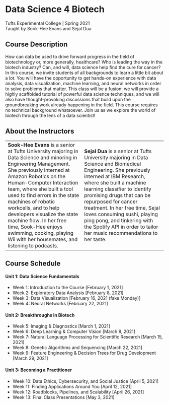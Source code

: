 # Data Science 4 Biotech

Tufts Experimental College | Spring 2021  
Taught by Sook-Hee Evans and Sejal Dua  

## Course Description

How can data be used to drive forward progress in the field of biotechnology or, more generally, healthcare? Who is leading the way in the biotech industry? Can, and will, data science help find the cure for cancer? In this course, we invite students of all backgrounds to learn a little bit about a lot. You will have the opportunity to get hands-on experience with data analysis, data visualization, machine learning, and neural networks in order to solve problems that matter. This class will be a fusion: we will provide a highly scaffolded tutorial of powerful data science techniques, and we will also have thought-provoking discussions that build upon the groundbreaking work already happening in the field. This course requires no technical background whatsoever. Join us as we explore the world of biotech through the lens of a data scientist!

## About the Instructors

| | |
| -------- | -------- |
| **Sook-Hee Evans** is a senior at Tufts University majoring in Data Science and minoring in Engineering Management. She previously interned at Amazon Robotics on the Human-Computer Interaction team, where she built a tool used to find errors in the state machines of robotic workcells, and to help developers visualize the state machine flow. In her free time, Sook-Hee enjoys swimming, cooking, playing Wii with her housemates, and listening to podcasts. | **Sejal Dua** is a senior at Tufts University majoring in Data Science and Biomedical Engineering. She previously interned at IBM Research, where she built a machine learning classifier to identify promising drugs that can be repurposed for cancer treatment. In her free time, Sejal loves consuming sushi, playing ping pong, and tinkering with the Spotify API in order to tailor her music recommendations to her taste. |


## Course Schedule

#### Unit 1: Data Science Fundamentals
  - Week 1: Introduction to the Course [February 1, 2021]
  - Week 2: Exploratory Data Analysis [February 8, 2021]
  - Week 3: Data Visualization [February 16, 2021 (fake Monday)]
  - Week 4: Neural Networks [February 22, 2021]

#### Unit 2: Breakthroughs in Biotech
- Week 5: Imaging & Diagnostics [March 1, 2021]
- Week 6: Deep Learning & Computer Vision [March 8, 2021]
- Week 7: Natural Language Processing for Scientific Research  [March 15, 2021]
- Week 8: Genetic Algorithms and Sequencing [March 22, 2021]
- Week 9: Feature Engineering & Decision Trees for Drug Development [March 29, 2021]

#### Unit 3: Becoming a Practitioner
- Week 10: Data Ethics, Cybersecurity, and Social Justice [April 5, 2021]
- Week 11: Finding Applications Around You [April 12, 2021]
- Week 12: Roadblocks, Pipelines, and Scalability [April 26, 2021]
- Week 13: Final Class Presentations [May 3, 2021]